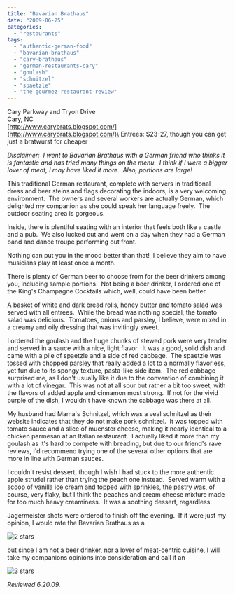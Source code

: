 ```yaml
---
title: "Bavarian Brathaus"
date: "2009-06-25"
categories:
  - "restaurants"
tags:
  - "authentic-german-food"
  - "bavarian-brathaus"
  - "cary-brathaus"
  - "german-restaurants-cary"
  - "goulash"
  - "schnitzel"
  - "spaetzle"
  - "the-gourmez-restaurant-review"
---
```


Cary Parkway and Tryon Drive\
Cary, NC\
[http://www.carybrats.blogspot.com/](http://www.carybrats.blogspot.com/)\
Entrees: $23-27, though you can get just a bratwurst for cheaper

_Disclaimer:  I went to Bavarian Brathaus with a German friend who thinks it is fantastic and has tried many things on the menu.  I think if I were a bigger lover of meat, I may have liked it more.  Also, portions are large!_

This traditional German restaurant, complete with servers in traditional dress and beer steins and flags decorating the indoors, is a very welcoming environment.  The owners and several workers are actually German, which delighted my companion as she could speak her language freely.  The outdoor seating area is gorgeous.

Inside, there is plentiful seating with an interior that feels both like a castle and a pub.  We also lucked out and went on a day when they had a German band and dance troupe performing out front.

Nothing can put you in the mood better than that!  I believe they aim to have musicians play at least once a month.

There is plenty of German beer to choose from for the beer drinkers among you, including sample portions.  Not being a beer drinker, I ordered one of the King's Champagne Cocktails which, well, could have been better.

A basket of white and dark bread rolls, honey butter and tomato salad was served with all entrees.  While the bread was nothing special, the tomato salad was delicious.  Tomatoes, onions and parsley, I believe, were mixed in a creamy and oily dressing that was invitingly sweet.

I ordered the goulash and the huge chunks of stewed pork were very tender and served in a sauce with a nice, light flavor.  It was a good, solid dish and came with a pile of spaetzle and a side of red cabbage.  The spaetzle was tossed with chopped parsley that really added a lot to a normally flavorless, yet fun due to its spongy texture, pasta-like side item.  The red cabbage surprised me, as I don't usually like it due to the convention of combining it with a lot of vinegar.  This was not at all sour but rather a bit too sweet, with the flavors of added apple and cinnamon most strong.  If not for the vivid purple of the dish, I wouldn't have known the cabbage was there at all.

My husband had Mama's Schnitzel, which was a veal schnitzel as their website indicates that they do not make pork schnitzel.  It was topped with tomato sauce and a slice of muenster cheese, making it nearly identical to a chicken parmesan at an Italian restaurant.  I actually liked it more than my goulash as it's hard to compete with breading, but due to our friend's rave reviews, I'd recommend trying one of the several other options that are more in line with German sauces.

I couldn't resist dessert, though I wish I had stuck to the more authentic apple strudel rather than trying the peach one instead.  Served warm with a scoop of vanilla ice cream and topped with sprinkles, the pastry was, of course, very flaky, but I think the peaches and cream cheese mixture made for too much heavy creaminess.  It was a soothing dessert, regardless.

Jagermeister shots were ordered to finish off the evening.  If it were just my opinion, I would rate the Bavarian Brathaus as a




<div class="caption">

![2 stars](http://s3.amazonaws.com/thegourmez-wpmedia/2009/02/rating_chicken11.gif "rating_chicken11")</div>


but since I am not a beer drinker, nor a lover of meat-centric cuisine, I will take my companions opinions into consideration and call it an




<div class="caption">

![3 stars](http://s3.amazonaws.com/thegourmez-wpmedia/2009/02/rating_avocado1.gif "rating_avocado1")</div>


_Reviewed 6.20.09._
